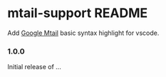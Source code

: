 # mtail-support README

Add [Google Mtail](https://github.com/google/mtail) basic syntax highlight for vscode.

### 1.0.0

Initial release of ...

